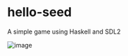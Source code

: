 # hello-seed
A simple game using Haskell and SDL2

![image](https://user-images.githubusercontent.com/82739042/210538385-2c5b3b61-8239-4b0c-94e3-886eb4a25b34.png)

